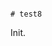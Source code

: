                                                                                                                                                                                                                                                                                                                                                                         # test8

Init.
